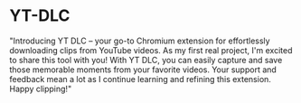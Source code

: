 # YT-DLC
"Introducing YT DLC – your go-to Chromium extension for effortlessly downloading clips from YouTube videos. As my first real project, I'm excited to share this tool with you! With YT DLC, you can easily capture and save those memorable moments from your favorite videos. Your support and feedback mean a lot as I continue learning and refining this extension. Happy clipping!"
